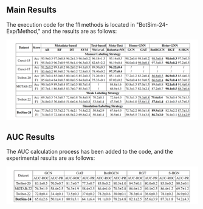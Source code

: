 ## Main Results

The execution code for the 11 methods is located in "BotSim-24-Exp/Method," and the results are as follows:

![Main Results](/BotSim-24-Exp/Results/mainresults.png)

## AUC Results

The AUC calculation process has been added to the code, and the experimental results are as follows:

![AUC Results](/BotSim-24-Exp/Results/AUCResults.png)